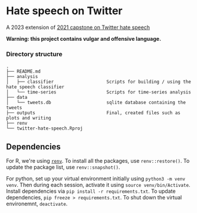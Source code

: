 # Hate speech on Twitter

A 2023 extension of [2021 capstone on Twitter hate speech](https://github.com/joemarlo/hate-speech)

**Warning: this project contains vulgar and offensive language.**


### Directory structure

    .
    ├── README.md
    ├── analysis
    │   ├── classifier                    Scripts for building / using the hate speech classifier
    │   └── time-series                   Scripts for time-series analysis
    ├── data
    │   └── tweets.db                     sqlite database containing the tweets
    ├── outputs                           Final, created files such as plots and writing
    ├── renv
    └── twitter-hate-speech.Rproj


## Dependencies

For R, we're using [`renv`](https://rstudio.github.io/renv/index.html). To install all the packages, use `renv::restore()`. To update the package list, use `renv::snapshot()`.

For python, set up your virtual environment initially using `python3 -m venv venv`. Then during each session, activate it using `source venv/bin/Activate`. Install dependencies via `pip install -r requirements.txt`. To update dependencies, `pip freeze > requirements.txt`. To shut down the virtual environemnt, `deactivate`.

